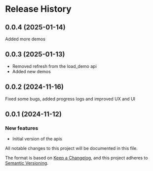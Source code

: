 # Release History

## 0.0.4 (2025-01-14)

Added more demos

## 0.0.3 (2025-01-13)

* Removed refresh from the load_demo api
* Added new demos

## 0.0.2 (2024-11-16)

Fixed some bugs, added progress logs and improved UX and UI

## 0.0.1 (2024-11-12)

### New features

* Initial version of the apis


All notable changes to this project will be documented in this file.

The format is based on [Keep a Changelog](https://keepachangelog.com/en/1.1.0/),
and this project adheres to [Semantic Versioning](https://semver.org/spec/v2.0.0.html).
